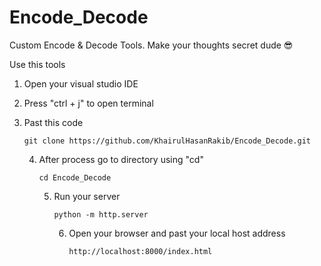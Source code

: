 # Encode_Decode

Custom Encode &amp; Decode Tools. Make your thoughts secret dude 😎

Use this tools

1. Open your visual studio IDE
2. Press "ctrl + j" to open terminal
3. Past this code

   ```
   git clone https://github.com/KhairulHasanRakib/Encode_Decode.git
   ```
   4. After process go to directory using "cd"

      ```
      cd Encode_Decode
      ```
      5. Run your server

         ```
         python -m http.server
         ```
         6. Open your browser and past your local host address
            ```
            http://localhost:8000/index.html
            ```

